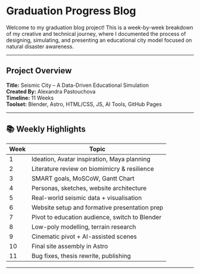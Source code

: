 # Graduation Progress Blog 

Welcome to my graduation blog project! This is a week-by-week breakdown of my creative and technical journey, where I documented the process of designing, simulating, and presenting an educational city model focused on natural disaster awareness.

---

## Project Overview

**Title:** Seismic City – A Data-Driven Educational Simulation  
**Created By:** Alexandra Pastouchova  
**Timeline:** 11 Weeks  
**Toolset:** Blender, Astro, HTML/CSS, JS, AI Tools, GitHub Pages

---


## 📚 Weekly Highlights

| Week | Topic |
|------|------------------------------------------------|
| 1    | Ideation, Avatar inspiration, Maya planning    |
| 2    | Literature review on biomimicry & resilience   |
| 3    | SMART goals, MoSCoW, Gantt Chart               |
| 4    | Personas, sketches, website architecture       |
| 5    | Real-world seismic data + visualisation        |
| 6    | Website setup and formative presentation prep  |
| 7    | Pivot to education audience, switch to Blender |
| 8    | Low-poly modelling, terrain research           |
| 9    | Cinematic pivot + AI-assisted scenes           |
| 10   | Final site assembly in Astro                   |
| 11   | Bug fixes, thesis rewrite, publishing          |

---
